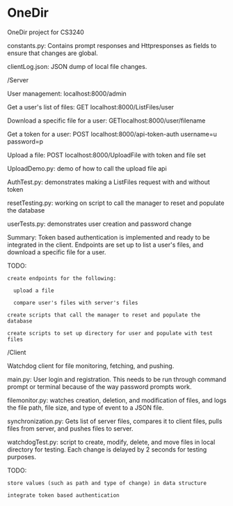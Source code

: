 OneDir
======

OneDir project for CS3240

  constants.py: Contains prompt responses and Httpresponses as fields to ensure that changes are global.
  
  clientLog.json: JSON dump of local file changes.

/Server

  User management: localhost:8000/admin
  
  Get a user's list of files: GET localhost:8000/ListFiles/user
  
  Download a specific file for a user: GETlocalhost:8000/user/filename
  
  Get a token for a user:  POST localhost:8000/api-token-auth username=u password=p
  
  Upload a file: POST localhost:8000/UploadFile with token and file set
  
  UploadDemo.py:  demo of how to call the upload file api
  
  AuthTest.py: demonstrates making a ListFiles request with and without token

  resetTesting.py: working on script to call the manager to reset and populate the database

  userTests.py: demonstrates user creation and password change
  
  Summary:  Token based authentication is implemented and ready to be integrated in the client.  Endpoints are set up to list a user's files, and download a specific file for a user.
  
  TODO: 
  
    create endpoints for the following:
    
      upload a file
      
      compare user's files with server's files
      
    create scripts that call the manager to reset and populate the database
    
    create scripts to set up directory for user and populate with test files
    
      
  
/Client

  Watchdog client for file monitoring, fetching, and pushing.

  main.py: User login and registration. This needs to be run through command prompt or terminal because of the way password prompts work.

  filemonitor.py: watches creation, deletion, and modification of files, and logs the file path, file size, and type of event to a JSON file.
  
  synchronization.py: Gets list of server files, compares it to client files, pulls files from server, and pushes files to server.

  watchdogTest.py: script to create, modify, delete, and move files in local directory for testing. Each change is delayed by 2 seconds for testing purposes.

  TODO:

    store values (such as path and type of change) in data structure

    integrate token based authentication
